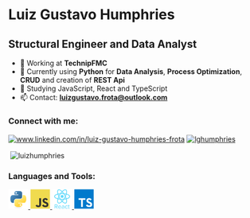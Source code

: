 # Luiz Gustavo Humphries 
## Structural Engineer and Data Analyst


- 🔭 Working at **TechnipFMC**
- 🌱 Currently using **Python** for **Data Analysis**, **Process Optimization**, **CRUD** and creation of **REST Api**
- 🤔 Studying JavaScript, React and TypeScript
- 📫 Contact: **luizgustavo.frota@outlook.com**
<h3 align="left">Connect with me:</h3>

<p align="left">
<a href="https://linkedin.com/in/www.linkedin.com/in/luiz-gustavo-humphries-frota" target="blank"><img align="center" src="https://raw.githubusercontent.com/rahuldkjain/github-profile-readme-generator/master/src/images/icons/Social/linked-in-alt.svg" alt="www.linkedin.com/in/luiz-gustavo-humphries-frota" height="30" width="40" /></a>
<a href="https://instagram.com/lghumphries" target="blank"><img align="center" src="https://raw.githubusercontent.com/rahuldkjain/github-profile-readme-generator/master/src/images/icons/Social/instagram.svg" alt="lghumphries" height="30" width="40" /></a>
</p>



<p>&nbsp;<img align="center" src="https://github-readme-stats.vercel.app/api?username=luizhumphries&theme=react&show_icons=true&locale=en" alt="luizhumphries" /></p>

<h3 align="left">Languages and Tools:</h3>
<p align="left"> <a href="https://www.python.org" target="_blank"> <img src="https://raw.githubusercontent.com/devicons/devicon/master/icons/python/python-original.svg" alt="python" width="40" height="40"/> </a> <a href="https://developer.mozilla.org/en-US/docs/Web/JavaScript" target="_blank"> <img src="https://raw.githubusercontent.com/devicons/devicon/master/icons/javascript/javascript-original.svg" alt="javascript" width="40" height="40"/> </a> <a href="https://reactjs.org/" target="_blank"> <img src="https://raw.githubusercontent.com/devicons/devicon/master/icons/react/react-original-wordmark.svg" alt="react" width="40" height="40"/> </a> <a href="https://www.typescriptlang.org/" target="_blank"> <img src="https://raw.githubusercontent.com/devicons/devicon/master/icons/typescript/typescript-original.svg" alt="typescript" width="40" height="40"/> </a> </p>


